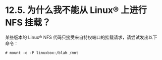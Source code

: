 # 12.5. 为什么我不能从 Linux® 上进行 NFS 挂载？

某些版本的 Linux® NFS 代码只接受来自特权端口的挂载请求，请尝试发出以下命令：

```
# mount -o -P linuxbox:/blah /mnt
```
